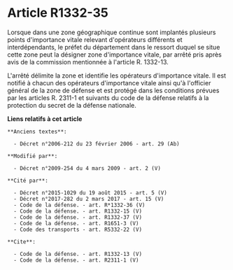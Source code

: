 # Article R1332-35

Lorsque dans une zone géographique continue sont implantés plusieurs points d'importance vitale relevant d'opérateurs
différents et interdépendants, le préfet du département dans le ressort duquel se situe cette zone peut la désigner zone
d'importance vitale, par arrêté pris après avis de la commission mentionnée à l'article R. 1332-13.

L'arrêté délimite la zone et identifie les opérateurs d'importance vitale. Il est notifié à chacun des opérateurs
d'importance vitale ainsi qu'à l'officier général de la zone de défense et est protégé dans les conditions prévues par les
articles R. 2311-1 et suivants du code de la défense relatifs à la protection du secret de la défense nationale.

**Liens relatifs à cet article**

	**Anciens textes**:

	  - Décret n°2006-212 du 23 février 2006 - art. 29 (Ab)

	**Modifié par**:

	  - Décret n°2009-254 du 4 mars 2009 - art. 2 (V)

	**Cité par**:

	  - Décret n°2015-1029 du 19 août 2015 - art. 5 (V)
	  - Décret n°2017-282 du 2 mars 2017 - art. 15 (V)
	  - Code de la défense. - art. R*1332-36 (V)
	  - Code de la défense. - art. R1332-15 (V)
	  - Code de la défense. - art. R1332-37 (V)
	  - Code de la défense. - art. R1651-3 (V)
	  - Code des transports - art. R5332-22 (V)

	**Cite**:

	  - Code de la défense. - art. R1332-13 (V)
	  - Code de la défense. - art. R2311-1 (V)
